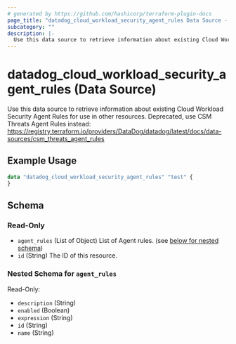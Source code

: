 ```yaml
---
# generated by https://github.com/hashicorp/terraform-plugin-docs
page_title: "datadog_cloud_workload_security_agent_rules Data Source - terraform-provider-datadog"
subcategory: ""
description: |-
  Use this data source to retrieve information about existing Cloud Workload Security Agent Rules for use in other resources. Deprecated, use CSM Threats Agent Rules instead: https://registry.terraform.io/providers/DataDog/datadog/latest/docs/data-sources/csmthreatsagent_rules
---
```


# datadog_cloud_workload_security_agent_rules (Data Source)

Use this data source to retrieve information about existing Cloud Workload Security Agent Rules for use in other resources. Deprecated, use CSM Threats Agent Rules instead: https://registry.terraform.io/providers/DataDog/datadog/latest/docs/data-sources/csm_threats_agent_rules

## Example Usage

```terraform
data "datadog_cloud_workload_security_agent_rules" "test" {
}
```

<!-- schema generated by tfplugindocs -->
## Schema

### Read-Only

- `agent_rules` (List of Object) List of Agent rules. (see [below for nested schema](#nestedatt--agent_rules))
- `id` (String) The ID of this resource.

<a id="nestedatt--agent_rules"></a>
### Nested Schema for `agent_rules`

Read-Only:

- `description` (String)
- `enabled` (Boolean)
- `expression` (String)
- `id` (String)
- `name` (String)
